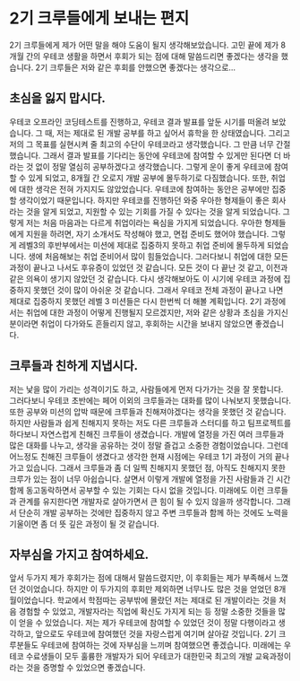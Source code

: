 # 2기 크루들에게 보내는 편지
2기 크루들에게 제가 어떤 말을 해야 도움이 될지 생각해보았습니다. 고민 끝에 제가 8개월 간의 우테코 생활을 하면서 후회가 되는 점에 대해 말씀드리면 좋겠다는 생각을 했습니다. 2기 크루들은 저와 같은 후회를 안했으면 좋겠다는 생각으로…

## 초심을 잃지 맙시다.
우테코 오프라인 코딩테스트를 진행하고, 우테코 결과 발표를 앞둔 시기를 떠올려 보았습니다. 그 때, 저는 제대로 된 개발 공부를 하고 싶어서 휴학을 한 상태였습니다. 그리고 저의 그 목표를 실현시켜 줄 최고의 수단이 우테코라고 생각했습니다. 그 만큼 너무 간절했습니다. 그래서 결과 발표를 기다리는 동안에 우테코에 참여할 수 있게만 된다면 더 바라는 것 없이 정말 열심히 공부하겠다고 생각했습니다. 그렇게 운이 좋게 우테코에 참여할 수 있게 되었고, 8개월 간 오로지 개발 공부에 몰두하기로 다짐했습니다. 또한, 취업에 대한 생각은 전혀 가지지도 않았었습니다. 우테코에 참여하는 동안은 공부에만 집중할 생각이었기 때문입니다. 하지만 우테코를 진행하던 와중 우아한 형제들이 좋은 회사라는 것을 알게 되었고, 지원할 수 있는 기회를 가질 수 있다는 것을 알게 되었습니다. 그렇게 저는 처음 마음과는 다르게 취업이라는 욕심을 가지게 되었습니다. 우아한 형제들에게 지원을 하려면, 자기 소개서도 작성해야 했고, 면접 준비도 했어야 했습니다. 그렇게 레벨3의 후반부에서는 미션에 제대로 집중하지 못하고 취업 준비에 몰두하게 되었습니다. 생에 처음해보는 취업 준비어서 많이 힘들었습니다. 그러다보니 취업에 대한 모든 과정이 끝나고 나서도 후유증이 있었던 것 같습니다. 모든 것이 다 끝난 것 같고, 이전과 같은 의욕이 생기지 않았던 것 같습니다. 다시 생각해보아도 이 시기에 우테코 과정에 집중하지 못했던 것이 많이 아쉬운 것 같습니다. 그래서 우테코 전체 과정이 끝나고 나면 제대로 집중하지 못했던 레벨 3 미션들은 다시 한번씩 더 해볼 계획입니다.
2기 과정에서는 취업에 대한 과정이 어떻게 진행될지 모르겠지만, 저와 같은 상황과 초심을 가지신 분이라면 취업이 다가와도 흔들리지 않고, 후회하는 시간을 보내지 않았으면 좋겠습니다.

## 크루들과 친하게 지냅시다.
저는 낯을 많이 가리는 성격이기도 하고, 사람들에게 먼저 다가가는 것을 잘 못합니다. 그러다보니 우테코 초반에는 페어 이외의 크루들과는 대화를 많이 나눠보지 못했습니다. 또한 공부와 미션의 압박 때문에 크루들과 친해져야겠다는 생각을 못했던 것 같습니다. 하지만 사람들과 쉽게 친해지지 못하는 저도 다른 크루들과 스터디를 하고 팀프로젝트를 하다보니 자연스럽게 친해진 크루들이 생겼습니다. 개발에 열정을 가진 여러 크루들과 많은 대화를 나누고, 생각을 공유하는 것이 정말 즐겁고 소중한 경험이었습니다. 그런데 어느정도 친해진 크루들이 생겼다고 생각한 현재 시점에는 우테코 1기 과정이 거의 끝나가고 있습니다. 그래서 크루들과 좀 더 일찍 친해지지 못했던 점, 아직도 친해지지 못한 크루가 있는 점이 너무 아쉽습니다.
살면서 이렇게 개발에 열정을 가진 사람들과 긴 시간 함께 동고동락하면서 공부할 수 있는 기회는 다시 없을 것입니다. 미래에도 이런 크루들과 관계를 유지한다면 개발자로 살아가면서 큰 힘이 될 수 있지 않을까 생각합니다. 그래서 단순히 개발 공부하는 것에만 집중하지 않고 주변 크루들과 함께 하는 것에도 노력을 기울이면 좀 더 뜻 깊은 과정이 될 것 같습니다.

## 자부심을 가지고 참여하세요.

앞서 두가지 제가 후회가는 점에 대해서 말씀드렸지만, 이 후회들는 제가 부족해서 느꼈던 것이었습니다. 하지만 이 두가지의 후회만 제외하면 너무나도 많은 것을 얻었던 8개월이었습니다. 학교에서 학점따는 공부밖에 몰랐던 저는 제대로 된 개발이라는 것을 처음 경험할 수 있었고, 개발자라는 직업에 확신도 가지게 되는 등 정말 소중한 것들을 많이 얻을 수 있었습니다. 저는 제가 우테코에 참여할 수 있었던 것이 정말 다행이라고 생각하고, 앞으로도 우테코에 참여했던 것을 자랑스럽게 여기며 살아갈 것입니다. 2기 크루분들도 우테코에 참여하는 것에 자부심을 느끼며 참여했으면 좋겠습니다. 미래에는 우테코 수료생들이 모두 훌륭한 개발자가 되어 우테코가 대한민국 최고의 개발 교육과정이라는 것을 증명할 수 있었으면 좋겠습니다.
